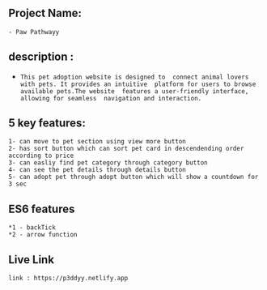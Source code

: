 ## Project Name:
    - Paw Pathwayy
## description :
 -     This pet adoption website is designed to  connect animal lovers with pets. It provides an intuitive  platform for users to browse available pets.The website  features a user-friendly interface, allowing for seamless  navigation and interaction. 

## 5 key features: 
    1- can move to pet section using view more button
    2- has sort button which can sort pet card in descendending order according to price
    3- can easliy find pet category through category button
    4- can see the pet details through details button
    5- can adopt pet through adopt button which will show a countdown for 3 sec

## ES6 features
    *1 - backTick
    *2 - arrow function

## Live Link
    link : https://p3ddyy.netlify.app